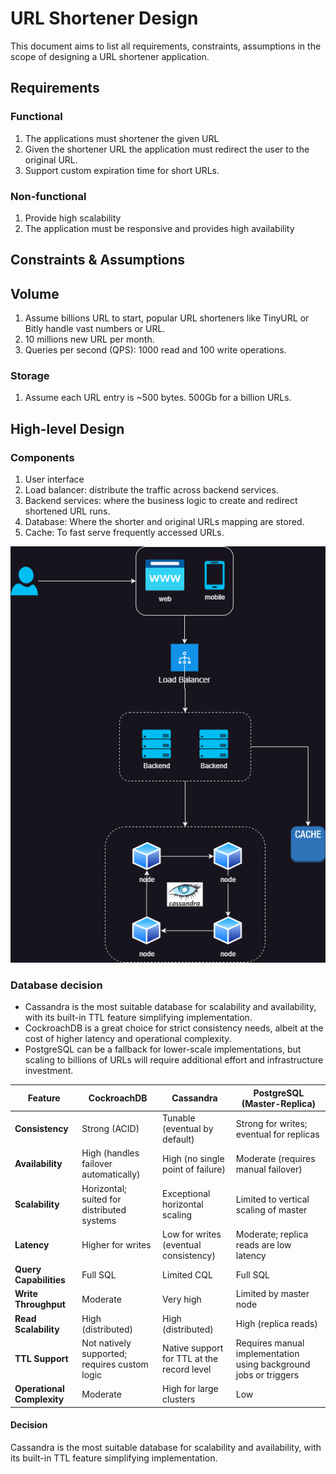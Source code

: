 # URL Shortener Design

This document aims to list all requirements, constraints, assumptions in the scope of designing a URL shortener application.

## Requirements
### Functional
1. The applications must shortener the given URL
2. Given the shortener URL the application must redirect the user to the original URL.
3. Support custom expiration time for short URLs.

### Non-functional
1. Provide high scalability
2. The application must be responsive and provides high availability

## Constraints & Assumptions
## Volume
1. Assume billions URL to start, popular URL shorteners like TinyURL or Bitly handle vast numbers or URL.
2. 10 millions new URL per month.
3. Queries per second (QPS): 1000 read and 100 write operations.

### Storage
1. Assume each URL entry is ~500 bytes. 500Gb for a billion URLs.

## High-level Design

### Components

1. User interface
2. Load balancer: distribute the traffic across backend services.
3. Backend services: where the business logic to create and redirect shortened URL runs.
4. Database: Where the shorter and original URLs mapping are stored.
5. Cache: To fast serve frequently accessed URLs.

![System Architecture Diagram](https://raw.githubusercontent.com/odrianoaliveira/system-design-playground/refs/heads/main/url-shortner/assets/UrlShortner.drawio.png)

### Database decision

- Cassandra is the most suitable database for scalability and availability, with its built-in TTL feature simplifying implementation. 
- CockroachDB is a great choice for strict consistency needs, albeit at the cost of higher latency and operational complexity. 
- PostgreSQL can be a fallback for lower-scale implementations, but scaling to billions of URLs will require additional effort and infrastructure investment.


| Feature                    | CockroachDB                                   | Cassandra                                  | PostgreSQL (Master-Replica)                                      |
|----------------------------|-----------------------------------------------|--------------------------------------------|------------------------------------------------------------------|
| **Consistency**            | Strong (ACID)                                 | Tunable (eventual by default)              | Strong for writes; eventual for replicas                         |
| **Availability**           | High (handles failover automatically)         | High (no single point of failure)          | Moderate (requires manual failover)                              |
| **Scalability**            | Horizontal; suited for distributed systems    | Exceptional horizontal scaling             | Limited to vertical scaling of master                            |
| **Latency**                | Higher for writes                             | Low for writes (eventual consistency)      | Moderate; replica reads are low latency                          |
| **Query Capabilities**     | Full SQL                                      | Limited CQL                                | Full SQL                                                         |
| **Write Throughput**       | Moderate                                      | Very high                                  | Limited by master node                                           |
| **Read Scalability**       | High (distributed)                            | High (distributed)                         | High (replica reads)                                             |
| **TTL Support**            | Not natively supported; requires custom logic | Native support for TTL at the record level | Requires manual implementation using background jobs or triggers |
| **Operational Complexity** | Moderate                                      | High for large clusters                    | Low                                                              | 

#### Decision

Cassandra is the most suitable database for scalability and availability, with its built-in TTL feature simplifying implementation.
